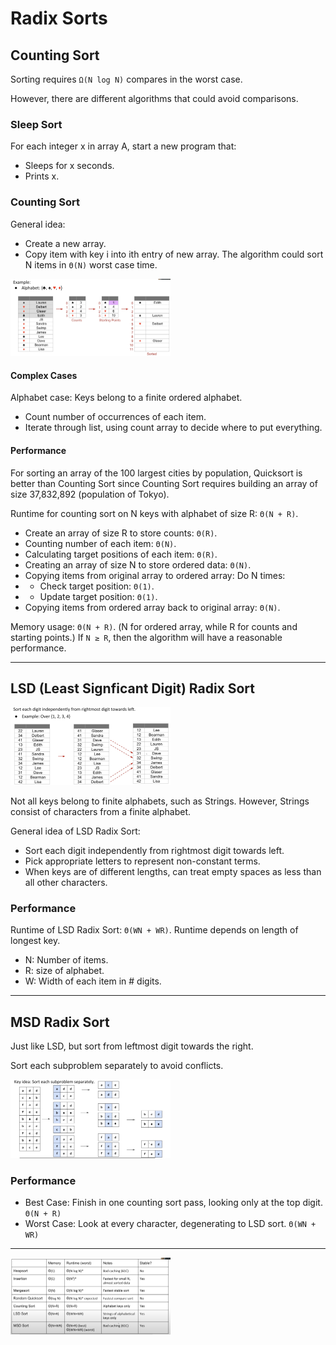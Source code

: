 # Radix Sorts

## Counting Sort

Sorting requires `Ω(N log N)` compares in the worst case. 

However, there are different algorithms that could avoid comparisons.

### Sleep Sort

For each integer x in array A, start a new program that:
* Sleeps for x seconds.
* Prints x.

### Counting Sort

General idea:
*   Create a new array.
*   Copy item with key i into ith entry of new array.
The algorithm could sort N items in `Θ(N)` worst case time.

<img src="./Radix Sorts.assets/image-20230314210517092.png" alt="image-20230314210517092" style="zoom:25%;" />

#### Complex Cases

Alphabet case: Keys belong to a finite ordered alphabet.
* Count number of occurrences of each item.
* Iterate through list, using count array to decide where to put everything.

#### Performance

For sorting an array of the 100 largest cities by population, Quicksort is better than Counting Sort since Counting Sort requires building an array of size 37,832,892 (population of Tokyo).

Runtime for counting sort on N keys with alphabet of size R: `Θ(N + R)`.

* Create an array of size R to store counts: `Θ(R)`.
* Counting number of each item: `Θ(N)`.
* Calculating target positions of each item: `Θ(R)`.
* Creating an array of size N to store ordered data: `Θ(N)`.
* Copying items from original array to ordered array: Do N times:
* * Check target position: `Θ(1)`.
* * Update target position: `Θ(1)`.
* Copying items from ordered array back to original array: `Θ(N)`.

Memory usage: `Θ(N + R)`. (N for ordered array, while R for counts and starting points.)
If `N ≥ R`, then the algorithm will have a reasonable performance.

---

## LSD (Least Signficant Digit) Radix Sort

<img src="./Radix Sorts.assets/image-20230314213401195.png" alt="image-20230314213401195" style="zoom:25%;" />

Not all keys belong to finite alphabets, such as Strings. However, Strings consist of characters from a finite alphabet.

General idea of LSD Radix Sort:

* Sort each digit independently from rightmost digit towards left.
* Pick appropriate letters to represent non-constant terms.
* When keys are of different lengths, can treat empty spaces as less than all other characters.

### Performance

Runtime of LSD Radix Sort: `Θ(WN + WR)`.
Runtime depends on length of longest key.

* N: Number of items.
* R: size of alphabet.
* W: Width of each item in # digits.

---

## MSD Radix Sort

Just like LSD, but sort from leftmost digit towards the right.

Sort each subproblem separately to avoid conflicts.

<img src="./Radix Sorts.assets/image-20230314214506896.png" alt="image-20230314214506896" style="zoom:25%;" />

### Performance

* Best Case: Finish in one counting sort pass, looking only at the top digit. `Θ(N + R)`
* Worst Case: Look at every character, degenerating to LSD sort. `Θ(WN + WR)`

---

<img src="./Radix Sorts.assets/image-20230314214744555.png" alt="image-20230314214744555" style="zoom:25%;" />

